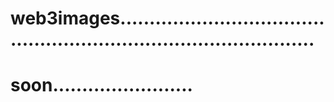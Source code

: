 # web3images.......................................................................................
# soon........................
